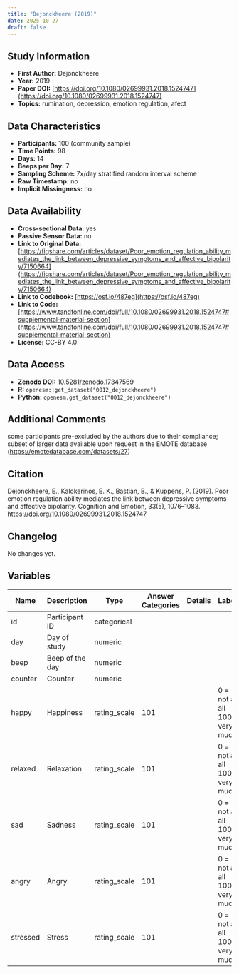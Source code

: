 ```yaml
---
title: "Dejonckheere (2019)"
date: 2025-10-27
draft: false
---
```



## Study Information

- **First Author:** Dejonckheere
- **Year:** 2019
- **Paper DOI:** [https://doi.org/10.1080/02699931.2018.1524747](https://doi.org/10.1080/02699931.2018.1524747)
- **Topics:** rumination, depression, emotion regulation, afect

## Data Characteristics

- **Participants:** 100 (community sample)
- **Time Points:** 98
- **Days:** 14
- **Beeps per Day:** 7
- **Sampling Scheme:** 7x/day stratified random interval scheme
- **Raw Timestamp:** no
- **Implicit Missingness:** no

## Data Availability

- **Cross-sectional Data:** yes
- **Passive Sensor Data:** no
- **Link to Original Data:** [https://figshare.com/articles/dataset/Poor_emotion_regulation_ability_mediates_the_link_between_depressive_symptoms_and_affective_bipolarity/7150664](https://figshare.com/articles/dataset/Poor_emotion_regulation_ability_mediates_the_link_between_depressive_symptoms_and_affective_bipolarity/7150664)
- **Link to Codebook:** [https://osf.io/487eg](https://osf.io/487eg)
- **Link to Code:** [https://www.tandfonline.com/doi/full/10.1080/02699931.2018.1524747#supplemental-material-section](https://www.tandfonline.com/doi/full/10.1080/02699931.2018.1524747#supplemental-material-section)
- **License:** CC-BY 4.0

## Data Access

- **Zenodo DOI:** [10.5281/zenodo.17347569](https://doi.org/10.5281/zenodo.17347569)
- **R:** `openesm::get_dataset("0012_dejonckheere")`
- **Python:** `openesm.get_dataset("0012_dejonckheere")`

## Additional Comments

some participants pre-excluded by the authors due to their compliance; subset of larger data available upon request in the EMOTE database (https://emotedatabase.com/datasets/27)


## Citation

Dejonckheere, E., Kalokerinos, E. K., Bastian, B., & Kuppens, P. (2019). Poor emotion regulation ability mediates the link between depressive symptoms and affective bipolarity. Cognition and Emotion, 33(5), 1076–1083. https://doi.org/10.1080/02699931.2018.1524747




## Changelog

No changes yet.

## Variables

| Name | Description | Type | Answer Categories | Details | Labels | Transformation | Source | Assessment Type | Construct | Comments |
|------|-------------|------|------------------|---------|--------|----------------|--------|----------------|----------|----------|
| id | Participant ID | categorical |  |  |  |  |  | ESM |  |  |
| day | Day of study | numeric |  |  |  |  |  | ESM |  |  |
| beep | Beep of the day | numeric |  |  |  |  |  | ESM |  |  |
| counter | Counter | numeric |  |  |  |  |  | ESM |  |  |
| happy | Happiness | rating_scale | 101 |  | 0 = not at all<br>100 = very much |  |  | ESM | happiness, positive affect, affect |  |
| relaxed | Relaxation | rating_scale | 101 |  | 0 = not at all<br>100 = very much |  |  | ESM | relaxation, positive affect, affect, neuroticism, big five |  |
| sad | Sadness | rating_scale | 101 |  | 0 = not at all<br>100 = very much |  |  | ESM | sadness, negative affect, affect |  |
| angry | Angry | rating_scale | 101 |  | 0 = not at all<br>100 = very much |  |  | ESM | anger, negative affect, affect |  |
| stressed | Stress | rating_scale | 101 |  | 0 = not at all<br>100 = very much |  |  | ESM | stress, negative affect, affect |  |
